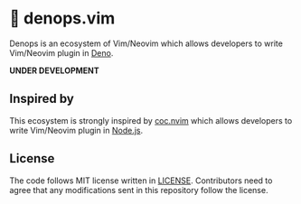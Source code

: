 # 🐜 denops.vim

Denops is an ecosystem of Vim/Neovim which allows developers to write Vim/Neovim plugin in [Deno][].

**UNDER DEVELOPMENT**

[deno]: https://deno.land/

## Inspired by

This ecosystem is strongly inspired by [coc.nvim][] which allows developers to write Vim/Neovim plugin in [Node.js][].

[coc.nvim]: https://github.com/neoclide/coc.nvim
[node.js]: https://nodejs.org/ja/

## License

The code follows MIT license written in [LICENSE](./LICENSE).
Contributors need to agree that any modifications sent in this repository follow the license.
